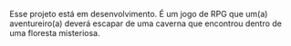 Esse projeto está em desenvolvimento. É um jogo de RPG que um(a) aventureiro(a) deverá escapar de uma caverna que encontrou dentro de uma floresta misteriosa.
